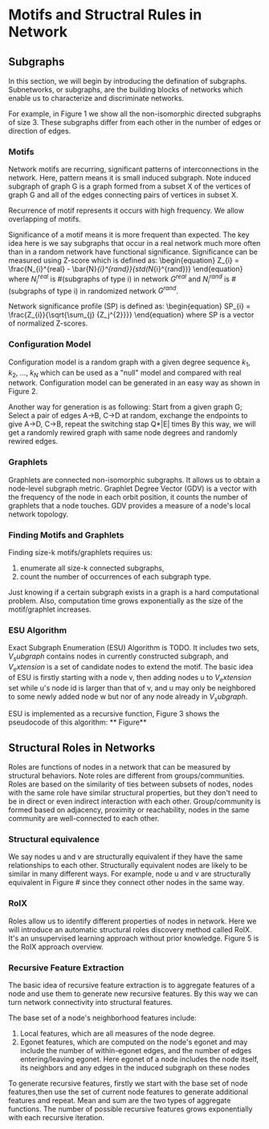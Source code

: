# Motifs and Structral Rules in Network

## Subgraphs

In this section, we will begin by introducing the defination of subgraphs. Subnetworks, or subgraphs, are the building blocks of networks which enable us to characterize and discriminate networks.

For example, in Figure 1 we show all the non-isomorphic directed subgraphs of size 3. These subgraphs differ from each other in the number of edges or direction of edges. 

### Motifs

Network motifs are recurring, significant patterns of interconnections in the network. Here, pattern means it is small induced subgraph. Note induced subgraph of graph G is a graph formed from a subset X of the vertices of graph G and all of the edges connecting pairs of vertices in subset X. 

Recurrence of motif represents it occurs with high frequency. We allow overlapping of motifs.

Significance of a motif means it is more frequent than expected. The key idea here is we say subgraphs that occur in a real network much more often than in a random network have functional significance. Significance can be measured using Z-score which is defined as: \begin{equation} Z_{i} = \frac{N_{i}^{real} - \bar{N}_{i}^{rand}}{std(N_{i}^{rand})} \end{equation} <br>
where $N_{i}^{real}$ is #(subgraphs of type i) in network $G^{real}$ and $N_{i}^{rand}$ is #(subgraphs of type i) in randomized network $G^{rand}$.

Network significance profile (SP) is defined as: \begin{equation} SP_{i} = \frac{Z_{i}}{\sqrt{\sum_{j} {Z_j^{2}}}}  \end{equation} where SP is a vector of normalized Z-scores.

### Configuration Model

Configuration model is a random graph with a given degree sequence $k_1$, $k_2$, ..., $k_N$ which can be used as a "null" model and compared with real network. Configuration model can be generated in an easy way as shown in Figure 2. 


Another way for generation is as following:
Start from a given graph G;
Select a pair of edges A->B, C->D at random, exchange the endpoints to give A->D, C->B, repeat the switching stap Q*|E| times
By this way, we will get a randomly rewired graph with same node degrees and randomly rewired edges.

### Graphlets

Graphlets are connected non-isomorphic subgraphs. It allows us to obtain a node-level subgraph metric. Graphlet Degree Vector (GDV) is a vector with the frequency of the node in each orbit position, it counts the number of graphlets that a node touches. GDV provides a measure of a node's local network topology. 

### Finding Motifs and Graphlets

Finding size-k motifs/graphlets requires us: 
1) enumerate all size-k connected subgraphs, 
2) count the number of occurrences of each subgraph type.

Just knowing if a certain subgraph exists in a graph is a hard computational problem. Also, computation time grows exponentially as the size of the motif/graphlet increases.

### ESU Algorithm
Exact Subgraph Enumeration (ESU) Algorithm is TODO. It includes two sets,  $V_subgraph$ contains nodes in currently constructed subgraph, and $V_extension$ is a set of candidate nodes to extend the motif.  The basic idea of ESU is firstly starting with a node v, then adding nodes u to $V_extension$ set while u's node id is larger than that of v, and u may only be neighbored to some newly added node w but nor of any node already in $V_subgraph$. 

ESU is implemented as a recursive function, Figure 3 shows the pseudocode of this algorithm:
** Figure**

## Structural Roles in Networks
Roles are functions of nodes in a network that can be measured by structural behaviors. Note roles are different from groups/communities. Roles are based on the similarity of ties between subsets of nodes, nodes with the same role have similar structural properties, but they don't need to be in direct or even indirect interaction with each other. Group/community is formed based on adjacency, proximity or reachability, nodes in the same community are well-connected to each other.

### Structural equivalence
We say nodes u and v are structurally equivalent if they have the same relationships to each other. Structurally equivalent nodes are likely to be similar in many different ways. For example, node u and v are structurally equivalent in Figure # since they connect other nodes in the same way.

### RoIX
Roles allow us to identify different properties of nodes in network. Here we will introduce an automatic structural roles discovery method called RolX. It's an unsupervised learning approach without prior knowledge. Figure 5 is the RoIX approach overview.

### Recursive Feature Extraction
The basic idea of recursive feature extraction is to aggregate features of a node and use them to generate new recursive features. By this way we can turn network connectivity into structural features. 

The base set of a node's neighborhood features include:
1. Local features, which are all measures of the node degree. 
2. Egonet features, which are computed on the node's egonet and may include the number of within-egonet edges, and the number of edges entering/leaving egonet. Here egonet of a node  includes the node itself, its neighbors and any edges in the induced subgraph on these nodes

To generate recursive features, firstly we start with the base set of node features,then use the set of current node features to generate additional features and repeat. Mean and sum are the two types of aggregate functions. The number of possible recursive features grows exponentially with each recursive iteration. 

